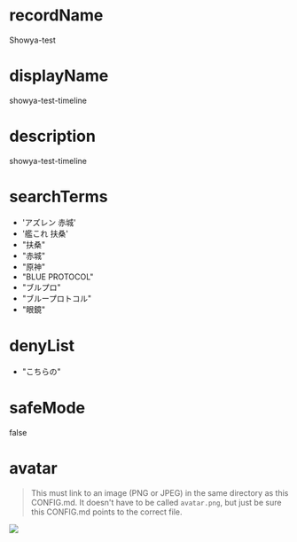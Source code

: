 
# recordName
Showya-test
# displayName
showya-test-timeline
# description
showya-test-timeline
# searchTerms
- 'アズレン 赤城'
- '艦これ 扶桑'
- "扶桑"
- "赤城"
- "原神"
- "BLUE PROTOCOL"
- "ブルプロ"
- "ブループロトコル"
- "眼鏡"

# denyList

- "こちらの"

# safeMode

false

# avatar

> This must link to an image (PNG or JPEG) in the same directory as this CONFIG.md. It doesn't have to be called `avatar.png`, but just be sure this CONFIG.md points to the correct file.

![](avatar.png)
